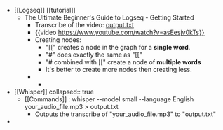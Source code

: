 - [[Logseq]] [[tutorial]]
	- The Ultimate Beginner's Guide to Logseq - Getting Started
		- Transcribe of the video: [output.txt](../assets/output_1699655504177_0.txt)
		- {{video https://www.youtube.com/watch?v=asEesjv0kTs}}
		- Creating nodes:
			- "[[" creates a node in the graph for a **single word**.
			- "#" does exactly the same as "[["
			- "# combined with [[" create a node of **multiple words**
			- It's better to create more nodes then creating less.
		-
			-
- [[Whisper]]
  collapsed:: true
	- [[Commands]] : whisper --model small --language English your_audio_file.mp3 > output.txt
		- Outputs the transcribe of "your_audio_file.mp3" to "output.txt"
-